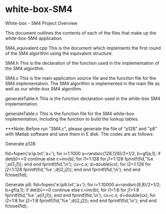 # white-box-SM4

White-box - SM4 Project Overview


This document outlines the contents of each of the files that make up the white-box-SM4 application.


SM4_equivalent.cpp
    This is the document which implements the first round of the SM4 algorithm using the equivalent structure.

SM4.h
    This is the declaration of the function used in the implementation of the SM4 algorithm.

SM4.c
    This is the main application source file and the function file for the SM4 implementation. The SM4 algorithm is implemented in the main file as well as our white-box SM4 algorithm.

generateTable.h
    This is the function declaration used in the white-box SM4 implementation.

generateTable.c
    This is the function file for the SM4 white-box implementation, including the function to build the lookup tables.


***Note:
    Before run "SM4.c", please generate the file of "p128" and "p8" with Matlab software and save them in E disk. The codes are as follows:

Generate p128:

fid=fopen('e:\p.txt','a+');
for i=1:1000
a=randsrc(128,128)/2+1/2;
b=gf(a,1);
if det(b)==0
continue
else
c=inv(b);
for i1=1:128
    for j1=1:128
        fprintf(fid,'%e ',a(i1,j1));
    end
end
fprintf(fid,'\n');
cx=c.x;
d=double(cx);
for i2=1:128
    for j2=1:128
        fprintf(fid,'%e ',d(i2,j2));
    end
end
fprintf(fid,'\n');
end
end
fclose(fid);

Generate p8:
fid=fopen('e:\p8.txt','a+');
for i=1:10000
a=randsrc(8,8)/2+1/2;
b=gf(a,1);
if det(b)==0
continue
else
c=inv(b);
for i1=1:8
    for j1=1:8
        fprintf(fid,'%e ',a(i1,j1));
    end
end
fprintf(fid,'\n');
cx=c.x;
d=double(cx);
for i2=1:8
    for j2=1:8
        fprintf(fid,'%e ',d(i2,j2));
    end
end
fprintf(fid,'\n');
end
end
fclose(fid);
